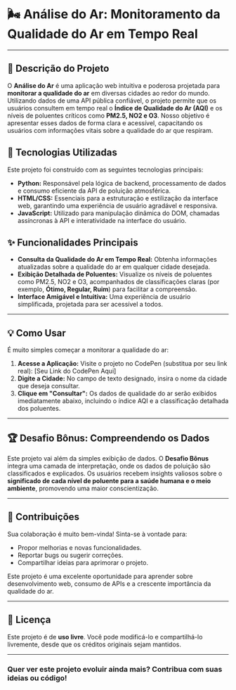 # 🌬️ Análise do Ar: Monitoramento da Qualidade do Ar em Tempo Real

---

## 📄 Descrição do Projeto

O **Análise do Ar** é uma aplicação web intuitiva e poderosa projetada para **monitorar a qualidade do ar** em diversas cidades ao redor do mundo. Utilizando dados de uma API pública confiável, o projeto permite que os usuários consultem em tempo real o **Índice de Qualidade do Ar (AQI)** e os níveis de poluentes críticos como **PM2.5, NO2 e O3**. Nosso objetivo é apresentar esses dados de forma clara e acessível, capacitando os usuários com informações vitais sobre a qualidade do ar que respiram.

## 🚀 Tecnologias Utilizadas

Este projeto foi construído com as seguintes tecnologias principais:

* **Python:** Responsável pela lógica de backend, processamento de dados e consumo eficiente da API de poluição atmosférica.
* **HTML/CSS:** Essenciais para a estruturação e estilização da interface web, garantindo uma experiência de usuário agradável e responsiva.
* **JavaScript:** Utilizado para manipulação dinâmica do DOM, chamadas assíncronas à API e interatividade na interface do usuário.

## ✨ Funcionalidades Principais

* **Consulta da Qualidade do Ar em Tempo Real:** Obtenha informações atualizadas sobre a qualidade do ar em qualquer cidade desejada.
* **Exibição Detalhada de Poluentes:** Visualize os níveis de poluentes como PM2.5, NO2 e O3, acompanhados de classificações claras (por exemplo, **Ótimo, Regular, Ruim**) para facilitar a compreensão.
* **Interface Amigável e Intuitiva:** Uma experiência de usuário simplificada, projetada para ser acessível a todos.

---

## 💡 Como Usar

É muito simples começar a monitorar a qualidade do ar:

1.  **Acesse a Aplicação:** Visite o projeto no CodePen (substitua por seu link real): [Seu Link do CodePen Aqui]
2.  **Digite a Cidade:** No campo de texto designado, insira o nome da cidade que deseja consultar.
3.  **Clique em "Consultar":** Os dados de qualidade do ar serão exibidos imediatamente abaixo, incluindo o índice AQI e a classificação detalhada dos poluentes.

---

## 🏆 Desafio Bônus: Compreendendo os Dados

Este projeto vai além da simples exibição de dados. O **Desafio Bônus** integra uma camada de interpretação, onde os dados de poluição são classificados e explicados. Os usuários recebem insights valiosos sobre o **significado de cada nível de poluente para a saúde humana e o meio ambiente**, promovendo uma maior conscientização.

---

## 🤝 Contribuições

Sua colaboração é muito bem-vinda! Sinta-se à vontade para:

* Propor melhorias e novas funcionalidades.
* Reportar bugs ou sugerir correções.
* Compartilhar ideias para aprimorar o projeto.

Este projeto é uma excelente oportunidade para aprender sobre desenvolvimento web, consumo de APIs e a crescente importância da qualidade do ar.

---

## 📄 Licença

Este projeto é de **uso livre**. Você pode modificá-lo e compartilhá-lo livremente, desde que os créditos originais sejam mantidos.

---

### Quer ver este projeto evoluir ainda mais? Contribua com suas ideias ou código!

